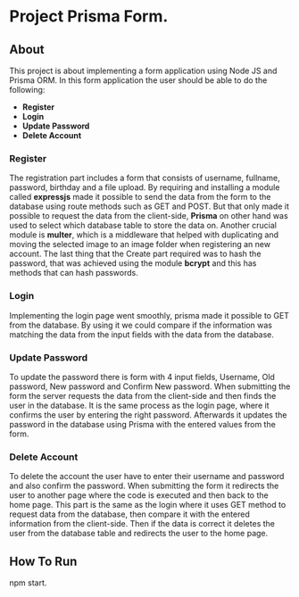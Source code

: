 # Project Prisma Form. #

## About ##
This project is about implementing a form application using Node JS and Prisma ORM. In this form application the user should be able to do the following: 

- **Register**
- **Login**
- **Update Password**
- **Delete Account**

### Register ###
The registration part includes a form that consists of username, fullname, password, birthday and a file upload. By requiring and installing a module called **expressjs** made it possible to send the data from the form to the database using route methods such as GET and POST. But that only made it possible to request the data from the client-side, **Prisma** on other hand was used to select which database table  to store the data on. Another crucial module is **multer**, which is a middleware that helped with duplicating and moving the selected image to an image folder when registering an new account. The last thing that the Create part required was to hash the password, that was achieved using the module **bcrypt** and this has methods that can hash passwords. 

### Login ###
Implementing the login page went smoothly, prisma made it possible to GET from the database. By using it we could compare if the information was matching the data from the input fields with the data from the database. 

### Update Password ###
To update the password there is form with 4 input fields, Username, Old password, New password and Confirm New password. When submitting the form the server requests the data from the client-side and then finds the user in the database. It is the same process as the login page, where it confirms the user by entering the right password. Afterwards it updates the password in the database using Prisma with the entered values from the form. 

### Delete Account ###
To delete the account the user have to enter their username and password and also confirm the password. When submitting the form it redirects the user to another page where the code is executed and then back to the home page. This part is the same as the login where it uses GET method to request data from the database, then compare it with the entered information from the client-side. Then if the data is correct it deletes the user from the database table and redirects the user to the home page. 

## How To Run ##
npm start.
